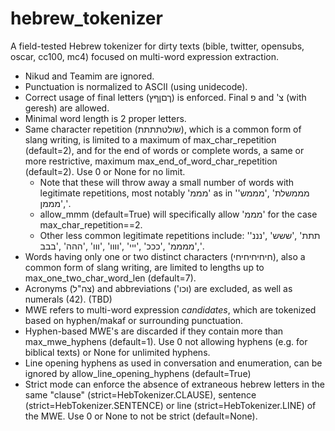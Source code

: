 # hebrew_tokenizer
A field-tested Hebrew tokenizer for dirty texts (bible, twitter, opensubs, oscar, cc100, mc4) focused on multi-word expression extraction.

* Nikud and Teamim are ignored.
* Punctuation is normalized to ASCII (using unidecode).
* Correct usage of final letters (ךםןףץ) is enforced. Final פ and 'צ (with geresh) are allowed.
* Minimal word length is 2 proper letters.
* Same character repetition (שולטתתתת), which is a common form of slang writing, is limited to a maximum of max_char_repetition (default=2),
    and for the end of words or complete words, a same or more restrictive, maximum max_end_of_word_char_repetition (default=2). Use 0 or None for no limit.
    * Note that these will throw away a small number of words with legitimate repetitions, most notably 'מממ' as in 'מממשלת' ,'מממש' ,'מממן'.
    * allow_mmm (default=True) will specifically allow 'מממ' for the case max_char_repetition==2.
    * Other less common legitimate repetitions include: 'תתת' ,'ששש' ,'נננ' ,'ממממ' ,'כככ' ,'ייי' ,'וווו' ,'ווו' ,'ההה' ,'בבב'.
* Words having only one or two distinct characters (חיחיחיחיחי), also a common form of slang writing, are limited to lengths up to max_one_two_char_word_len (default=7).
* Acronyms (צה"ל) and abbreviations ('וכו) are excluded, as well as numerals (42). (TBD)
* MWE refers to multi-word expression *candidates*, which are tokenized based on hyphen/makaf or surrounding punctuation.
* Hyphen-based MWE's are discarded if they contain more than max_mwe_hyphens (default=1). Use 0 not allowing hyphens (e.g. for biblical texts) or None for unlimited hyphens.
* Line opening hyphens as used in conversation and enumeration, can be ignored by allow_line_opening_hyphens (default=True)
* Strict mode can enforce the absence of extraneous hebrew letters in the same "clause" (strict=HebTokenizer.CLAUSE),
    sentence (strict=HebTokenizer.SENTENCE) or line (strict=HebTokenizer.LINE) of the MWE. Use 0 or None to not be strict (default=None).
